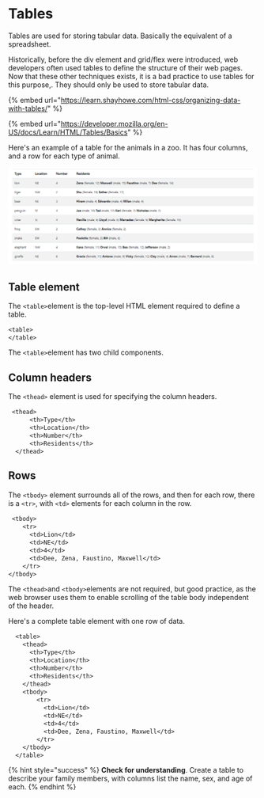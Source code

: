 # Tables

Tables are used for storing tabular data. Basically the equivalent of a spreadsheet.

Historically, before the div element and grid/flex were introduced, web developers often used tables to define the structure of their web pages. Now that these other techniques exists, it is a bad practice to use tables for this purpose,. They should only be used to store tabular data.

{% embed url="https://learn.shayhowe.com/html-css/organizing-data-with-tables/" %}

{% embed url="https://developer.mozilla.org/en-US/docs/Learn/HTML/Tables/Basics" %}

Here's an example of a table for the animals in a zoo. It has four columns, and a row for each type of animal.

![](<../../../.gitbook/assets/image (46).png>)

## Table element

The `<table>`element is the top-level HTML element required to define a table.

```markup
<table>
</table>
```

The `<table>`element has two child components.

## Column headers

The `<thead>` element is used for specifying the column headers.

```markup
 <thead>
      <th>Type</th>
      <th>Location</th>
      <th>Number</th>
      <th>Residents</th>
  </thead>
```

## Rows

The `<tbody>` element surrounds all of the rows, and then for each row, there is a `<tr>`, with `<td>` elements for each column in the row.

```markup
 <tbody>
    <tr>
      <td>Lion</td>
      <td>NE</td>
      <td>4</td>
      <td>Dee, Zena, Faustino, Maxwell</td>
    </tr>
</tbody>
```

The `<thead>`and `<tbody>`elements are not required, but good practice, as the web browser uses them to enable scrolling of the table body independent of the header.

Here's a complete table element with one row of data.

```markup
  <table>
    <thead>
      <th>Type</th>
      <th>Location</th>
      <th>Number</th>
      <th>Residents</th>
    </thead>
    <tbody>
        <tr>
          <td>Lion</td>
          <td>NE</td>
          <td>4</td>
          <td>Dee, Zena, Faustino, Maxwell</td>
        </tr>
    </tbody>
  </table>
```

{% hint style="success" %}
**Check for understanding**. Create a table to describe your family members, with columns list the name, sex, and age of each.
{% endhint %}
